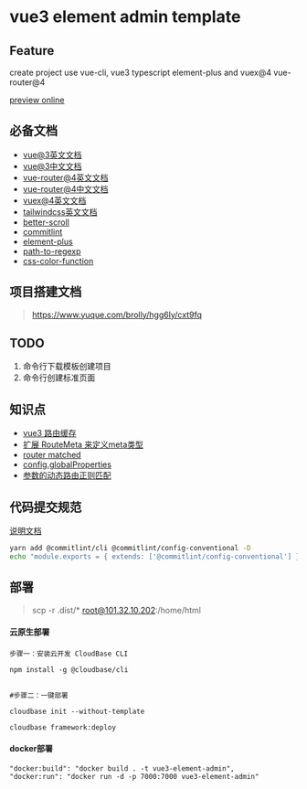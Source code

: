 # vue3 element admin template

## Feature

create project use vue-cli, vue3 typescript element-plus  and vuex@4 vue-router@4

[preview online](https://hello-cloudbase-2gynpr709b78f915-1258857408.tcloudbaseapp.com/)

## 必备文档

- [vue@3英文文档](https://v3.vuejs.org/guide/introduction.html)
- [vue@3中文文档](https://v3.cn.vuejs.org/api/)
- [vue-router@4英文文档](https://next.router.vuejs.org/)
- [vue-router@4中文文档](https://next.router.vuejs.org/zh/index.html)
- [vuex@4英文文档](https://next.vuex.vuejs.org/)
- [tailwindcss英文文档](https://tailwindcss.com/)
- [better-scroll](https://better-scroll.github.io/docs/zh-CN/guide/)
- [commitlint](https://commitlint.js.org/#/guides-local-setup?id=install-husky)
- [element-plus](https://element-plus.gitee.io/#/zh-CN/component/installation)
- [path-to-regexp](https://www.npmjs.com/package/path-to-regexp)
- [css-color-function](https://www.npmjs.com/package/css-color-function)


## 项目搭建文档

> https://www.yuque.com/brolly/hgg6ly/cxt9fq

## TODO

1. 命令行下载模板创建项目
2. 命令行创建标准页面

## 知识点 

- [vue3 路由缓存](https://next.router.vuejs.org/guide/migration/index.html#router-view-keep-alive-and-transition)
- [扩展 RouteMeta 来定义meta类型](https://next.router.vuejs.org/zh/guide/advanced/meta.html)
- [router matched](https://next.router.vuejs.org/zh/api/#matched)
- [config.globalProperties](https://v3.cn.vuejs.org/guide/migration/global-api.html#vue-prototype-%E6%9B%BF%E6%8D%A2%E4%B8%BA-config-globalproperties)
- [参数的动态路由正则匹配]( https://next.router.vuejs.org/zh/guide/essentials/route-matching-syntax.html#%E5%8F%AF%E9%87%8D%E5%A4%8D%E7%9A%84%E5%8F%82%E6%95%B0)

## 代码提交规范

[说明文档](https://github.com/qqjay2017/react_typescript_webpack_test)

```sh
yarn add @commitlint/cli @commitlint/config-conventional -D
echo "module.exports = { extends: ['@commitlint/config-conventional'] };" > commitlint.config.js

```



## 部署

> scp -r  .dist/* root@101.32.10.202:/home/html


####  云原生部署

```
步骤一：安装云开发 CloudBase CLI

npm install -g @cloudbase/cli


#步骤二：一键部署

cloudbase init --without-template

cloudbase framework:deploy
```

#### docker部署

```
"docker:build": "docker build . -t vue3-element-admin",
"docker:run": "docker run -d -p 7000:7000 vue3-element-admin"
```

